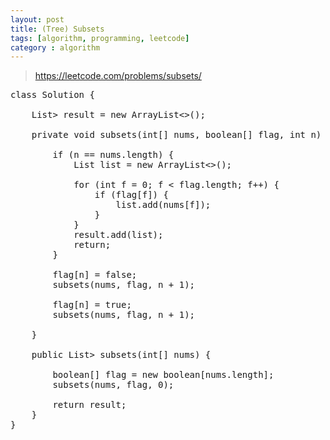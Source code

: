 ```yaml
---
layout: post
title: (Tree) Subsets
tags: [algorithm, programming, leetcode]
category : algorithm
---
```


> https://leetcode.com/problems/subsets/

<pre class="prettyprint">
class Solution {

    List<List<Integer>> result = new ArrayList<>();

    private void subsets(int[] nums, boolean[] flag, int n) {

        if (n == nums.length) {
            List<Integer> list = new ArrayList<>();

            for (int f = 0; f < flag.length; f++) {
                if (flag[f]) {
                    list.add(nums[f]);
                }
            }
            result.add(list);
            return;
        }

        flag[n] = false;
        subsets(nums, flag, n + 1);

        flag[n] = true;
        subsets(nums, flag, n + 1);

    }

    public List<List<Integer>> subsets(int[] nums) {

        boolean[] flag = new boolean[nums.length];
        subsets(nums, flag, 0);

        return result;
    }
}
</pre>
